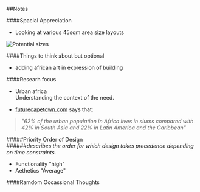 ##Notes

####Spacial Appreciation
 * Looking at various 45sqm area size layouts
 
![Potential sizes](WikiCasa-Shelter-Afrik-5k-4-5k-homes/S-Shots/01.png)
 
####Things to think about but optional
 * adding african art in expression of building
 
####Researh focus
 * Urban africa  
 Understanding the context of the need.
 
  * [futurecapetown.com](http://futurecapetown.com/2016/02/the-future-we-want-for-african-cities-future-cape-town/#.WKJ9FSErKV7) says that:
  
  > _"62% of the urban population in Africa lives in slums compared with 42% in South Asia and 22% in Latin America and the Caribbean"_


#####Priority Order of Design  
######_describes the order for which design takes precedence depending on time constraints._
 * Functionality "high"
 * Aethetics "Average"

####Ramdom Occassional Thoughts
